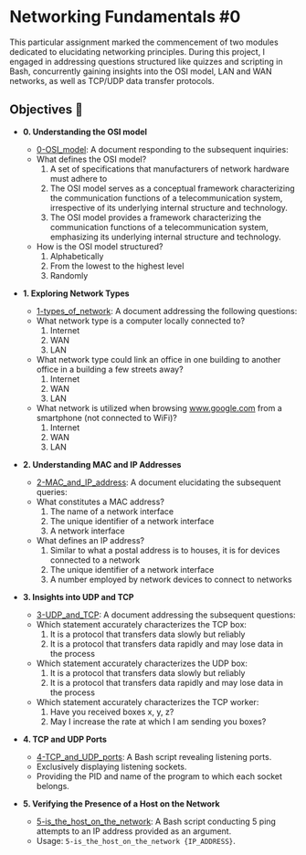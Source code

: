 # Networking Fundamentals #0

This particular assignment marked the commencement of two modules dedicated to elucidating networking principles. During this project, I engaged in addressing questions structured like quizzes and scripting in Bash, concurrently gaining insights into the OSI model, LAN and WAN networks, as well as TCP/UDP data transfer protocols.

## Objectives 📄

* **0. Understanding the OSI model**
  * [0-OSI_model](./0-OSI_model): A document responding to the subsequent inquiries:
  * What defines the OSI model?
    1. A set of specifications that manufacturers of network hardware must adhere to
    2. The OSI model serves as a conceptual framework characterizing the communication functions of a telecommunication system, irrespective of its underlying internal structure and technology.
    3. The OSI model provides a framework characterizing the communication functions of a telecommunication system, emphasizing its underlying internal structure and technology.
  * How is the OSI model structured?
    1. Alphabetically
    2. From the lowest to the highest level
    3. Randomly

* **1. Exploring Network Types**
  * [1-types_of_network](./1-types_of_network): A document addressing the following questions:
  * What network type is a computer locally connected to?
    1. Internet
    2. WAN
    3. LAN
  * What network type could link an office in one building to another office in a building a few streets away?
    1. Internet
    2. WAN
    3. LAN
  * What network is utilized when browsing www.google.com from a smartphone (not connected to WiFi)?
    1. Internet
    2. WAN
    3. LAN

* **2. Understanding MAC and IP Addresses**
  * [2-MAC_and_IP_address](./2-MAC_and_IP_address): A document elucidating the subsequent queries:
  * What constitutes a MAC address?
    1. The name of a network interface
    2. The unique identifier of a network interface
    3. A network interface
  * What defines an IP address?
    1. Similar to what a postal address is to houses, it is for devices connected to a network
    2. The unique identifier of a network interface
    3. A number employed by network devices to connect to networks

* **3. Insights into UDP and TCP**
  * [3-UDP_and_TCP](./3-UDP_and_TCP): A document addressing the subsequent questions:
  * Which statement accurately characterizes the TCP box:
    1. It is a protocol that transfers data slowly but reliably
    2. It is a protocol that transfers data rapidly and may lose data in the process
  * Which statement accurately characterizes the UDP box:
    1. It is a protocol that transfers data slowly but reliably
    2. It is a protocol that transfers data rapidly and may lose data in the process
  * Which statement accurately characterizes the TCP worker:
    1. Have you received boxes x, y, z?
    2. May I increase the rate at which I am sending you boxes?

* **4. TCP and UDP Ports**
  * [4-TCP_and_UDP_ports](./4-TCP_and_UDP_ports): A Bash script revealing listening ports.
  * Exclusively displaying listening sockets.
  * Providing the PID and name of the program to which each socket belongs.

* **5. Verifying the Presence of a Host on the Network**
  * [5-is_the_host_on_the_network](./5-is_the_host_on_the_network): A Bash script conducting 5 ping attempts to an IP address provided as an argument.
  * Usage: `5-is_the_host_on_the_network {IP_ADDRESS}`.
